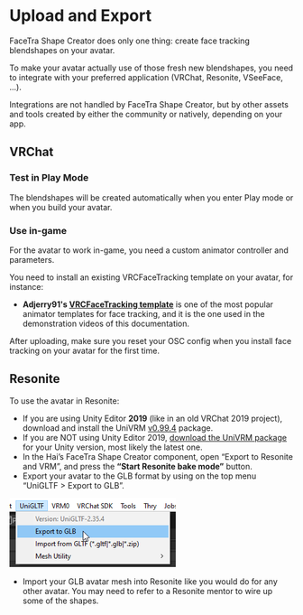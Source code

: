﻿---
sidebar_position: 6
---

# Upload and Export

FaceTra Shape Creator does only one thing: create face tracking blendshapes on your avatar.

To make your avatar actually use of those fresh new blendshapes, you need to integrate with your
preferred application (VRChat, Resonite, VSeeFace, ...).

Integrations are not handled by FaceTra Shape Creator, but by other assets and tools created by either
the community or natively, depending on your app.

## VRChat

### Test in Play Mode

The blendshapes will be created automatically when you enter Play mode or when you build your avatar.

[//]: # (:::warning)

[//]: # (If you use VRCFury **and simultaneously** use Avatars 3.0 Emulator, you must enable Avatars 3.0 Emulator’s “Run Preprocess Avatar Hook” to test the avatar in Play Mode.)

[//]: # (:::)

### Use in-game

For the avatar to work in-game, you need a custom animator controller and parameters.

You need to install an existing VRCFaceTracking template on your avatar, for instance:

- **Adjerry91's [VRCFaceTracking template](https://github.com/Adjerry91/VRCFaceTracking-Templates)** is one of the most popular animator templates for face tracking,
  and it is the one used in the demonstration videos of this documentation.

After uploading, make sure you reset your OSC config when you install face tracking on your avatar for the first time.

## Resonite

To use the avatar in Resonite:

- If you are using Unity Editor **2019** (like in an old VRChat 2019 project), download and install the UniVRM [v0.99.4](https://github.com/vrm-c/UniVRM/releases/tag/v0.99.4) package.
- If you are NOT using Unity Editor 2019, [download the UniVRM package](https://github.com/vrm-c/UniVRM/releases) for your Unity version, most likely the latest one.
- In the Hai’s FaceTra Shape Creator component, open “Export to Resonite and VRM”, and press the **“Start Resonite bake mode”** button.
- Export your avatar to the GLB format by using on the top menu “UniGLTF > Export to GLB”.

![Unity_OXYQh0FXzz.png](img%2Fimprovements%2FUnity_OXYQh0FXzz.png)

- Import your GLB avatar mesh into Resonite like you would do for any other avatar. You may need to refer to a Resonite mentor to wire up some of the shapes.

